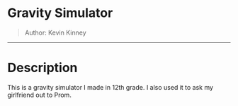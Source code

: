 Gravity Simulator
====================
>Author: Kevin Kinney

---

# Description

This is a gravity simulator I made in 12th grade. I also used it to ask my girlfriend out to Prom.
